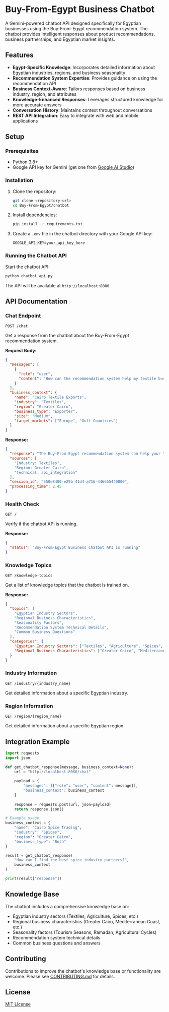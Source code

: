# Buy-From-Egypt Business Chatbot

A Gemini-powered chatbot API designed specifically for Egyptian businesses using the Buy-From-Egypt recommendation system. The chatbot provides intelligent responses about product recommendations, business partnerships, and Egyptian market insights.

## Features

- **Egypt-Specific Knowledge**: Incorporates detailed information about Egyptian industries, regions, and business seasonality
- **Recommendation System Expertise**: Provides guidance on using the recommendation API
- **Business Context-Aware**: Tailors responses based on business industry, region, and attributes
- **Knowledge-Enhanced Responses**: Leverages structured knowledge for more accurate answers
- **Conversation History**: Maintains context throughout conversations
- **REST API Integration**: Easy to integrate with web and mobile applications

## Setup

### Prerequisites

- Python 3.8+
- Google API key for Gemini (get one from [Google AI Studio](https://makersuite.google.com/app/apikey))

### Installation

1. Clone the repository:
   ```bash
   git clone <repository-url>
   cd Buy-From-Egypt/chatbot
   ```

2. Install dependencies:
   ```bash
   pip install -r requirements.txt
   ```

3. Create a `.env` file in the chatbot directory with your Google API key:
   ```
   GOOGLE_API_KEY=your_api_key_here
   ```

### Running the Chatbot API

Start the chatbot API:

```bash
python chatbot_api.py
```

The API will be available at `http://localhost:8080`

## API Documentation

### Chat Endpoint

```
POST /chat
```

Get a response from the chatbot about the Buy-From-Egypt recommendation system.

**Request Body:**
```json
{
  "messages": [
    {
      "role": "user",
      "content": "How can the recommendation system help my textile business find new partners?"
    }
  ],
  "business_context": {
    "name": "Cairo Textile Exports",
    "industry": "Textiles",
    "region": "Greater Cairo",
    "business_type": "Exporter",
    "size": "Medium",
    "target_markets": ["Europe", "Gulf Countries"]
  }
}
```

**Response:**
```json
{
  "response": "The Buy-From-Egypt recommendation system can help your textile business find new partners in several ways...",
  "sources": [
    "Industry: Textiles",
    "Region: Greater Cairo",
    "Technical: api_integration"
  ],
  "session_id": "550e8400-e29b-41d4-a716-446655440000",
  "processing_time": 2.45
}
```

### Health Check

```
GET /
```

Verify if the chatbot API is running.

**Response:**
```json
{
  "status": "Buy-From-Egypt Business Chatbot API is running"
}
```

### Knowledge Topics

```
GET /knowledge-topics
```

Get a list of knowledge topics that the chatbot is trained on.

**Response:**
```json
{
  "topics": [
    "Egyptian Industry Sectors",
    "Regional Business Characteristics",
    "Seasonality Factors",
    "Recommendation System Technical Details",
    "Common Business Questions"
  ],
  "categories": {
    "Egyptian Industry Sectors": ["Textiles", "Agriculture", "Spices", "Fruits & Vegetables"],
    "Regional Business Characteristics": ["Greater Cairo", "Mediterranean Coast", "Suez Canal"]
  }
}
```

### Industry Information

```
GET /industry/{industry_name}
```

Get detailed information about a specific Egyptian industry.

### Region Information

```
GET /region/{region_name}
```

Get detailed information about a specific Egyptian region.

## Integration Example

```python
import requests
import json

def get_chatbot_response(message, business_context=None):
    url = "http://localhost:8080/chat"
    
    payload = {
        "messages": [{"role": "user", "content": message}],
        "business_context": business_context
    }
    
    response = requests.post(url, json=payload)
    return response.json()

# Example usage
business_context = {
    "name": "Cairo Spice Trading",
    "industry": "Spices",
    "region": "Greater Cairo",
    "business_type": "Both"
}

result = get_chatbot_response(
    "How can I find the best spice industry partners?", 
    business_context
)

print(result["response"])
```

## Knowledge Base

The chatbot includes a comprehensive knowledge base on:

- Egyptian industry sectors (Textiles, Agriculture, Spices, etc.)
- Regional business characteristics (Greater Cairo, Mediterranean Coast, etc.)
- Seasonality factors (Tourism Seasons, Ramadan, Agricultural Cycles)
- Recommendation system technical details
- Common business questions and answers

## Contributing

Contributions to improve the chatbot's knowledge base or functionality are welcome. Please see [CONTRIBUTING.md](CONTRIBUTING.md) for details.

## License

[MIT License](LICENSE) 